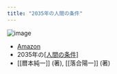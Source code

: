 ```yaml
---
title: "2035年の人間の条件"
---
```


![image](https://gyazo.com/bf9f97cd8922108324868f26e2819198/thumb/1000)
- [Amazon](https://amzn.to/3WYijtz)
- 2035年の[[人間の条件]](2024/5/30)
- [[暦本純一]] (著), [[落合陽一]] (著)
